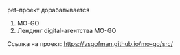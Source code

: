 pet-проект дорабатывается

1. MO-GO
2. Лендинг digital-агентства MO-GO

Ссылка на проект: https://vsgofman.github.io/mo-go/src/